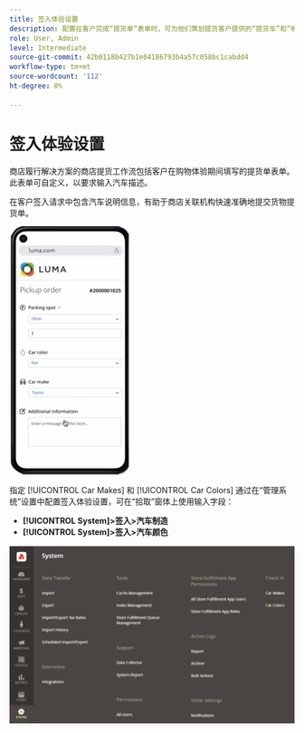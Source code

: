 ```yaml
---
title: 签入体验设置
description: 配置在客户完成“提货单”表单时，可为他们策划提货客户提供的“提货车”和“模型”选项。
role: User, Admin
level: Intermediate
source-git-commit: 42b0118b427b1e04186793b4a57c058bc1cabdd4
workflow-type: tm+mt
source-wordcount: '112'
ht-degree: 0%

---
```



# 签入体验设置

商店履行解决方案的商店提货工作流包括客户在购物体验期间填写的提货单表单。 此表单可自定义，以要求输入汽车描述。

在客户签入请求中包含汽车说明信息，有助于商店关联机构快速准确地提交货物提货单。

![[!DNL Check-In Experience Car Make] 和 [!DNL Model] 组织端拾取的设置](assets/checkin-system-settings-car-options.png)

指定 [!UICONTROL Car Makes] 和 [!UICONTROL Car Colors] 通过在“管理系统”设置中配置签入体验设置，可在“拾取”窗体上使用输入字段：

- **[!UICONTROL System]>签入>汽车制造**
- **[!UICONTROL System]>签入>汽车颜色**

![[!DNL Check-In Experience system configuration for curbside pickup]](assets/check-in-experience-system-config.png)
